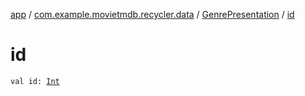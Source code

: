 [app](../../index.md) / [com.example.movietmdb.recycler.data](../index.md) / [GenrePresentation](index.md) / [id](./id.md)

# id

`val id: `[`Int`](https://kotlinlang.org/api/latest/jvm/stdlib/kotlin/-int/index.html)